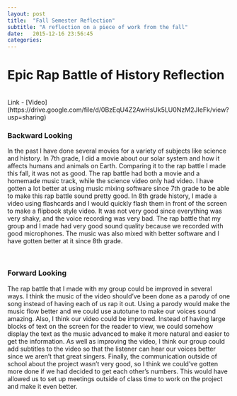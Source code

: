 ```yaml
---
layout: post
title:  "Fall Semester Reflection"
subtitle: "A reflection on a piece of work from the fall"
date:   2015-12-16 23:56:45
categories:
---
```


# Epic Rap Battle of History Reflection
<br />
Link - [Video](https://drive.google.com/file/d/0BzEqU4Z2AwHsUk5LU0NzM2JIeFk/view?usp=sharing)

<br />

### Backward Looking
In the past I have done several movies for a variety of subjects like science and history. In 7th grade, I did a movie about our solar system and how it affects humans and animals on Earth. Comparing it to the rap battle I made this fall, it was not as good. The rap battle had both a movie and a homemade music track, while the science video only had video. I have gotten a lot better at using music mixing software since 7th grade to be able to make this rap battle sound pretty good. In 8th grade history, I made a video using flashcards and I would quickly flash them in front of the screen to make a flipbook style video. It was not very good since everything was very shaky, and the voice recording was very bad. The rap battle that my group and I made had very good sound quality because we recorded with good microphones. The music was also mixed with better software and I have gotten better at it since 8th grade.

<br />

### Forward Looking
The rap battle that I made with my group could be improved in several ways. I think the music of the video should’ve been done as a parody of one song instead of having each of us rap it out. Using a parody would make the music flow better and we could use autotune to make our voices sound amazing. Also, I think our video could be improved. Instead of having large blocks of text on the screen for the reader to view, we could somehow display the text as the music advanced to make it more natural and easier to get the information. As well as improving the video, I think our group could add subtitles to the video so that the listener can hear our voices better since we aren’t that great singers. Finally, the communication outside of school about the project wasn’t very good, so I think we could’ve gotten more done if we had decided to get each other’s numbers. This would have allowed us to set up meetings outside of class time to work on the project and make it even better.

